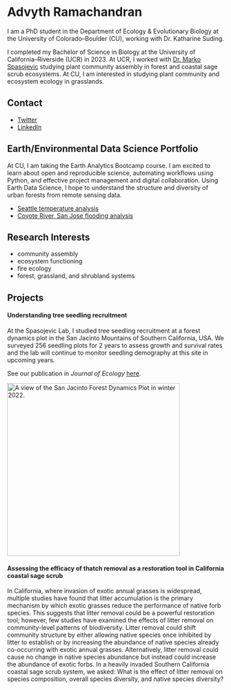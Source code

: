 # Advyth Ramachandran
I am a PhD student in the Department of Ecology & Evolutionary Biology at the University of Colorado–Boulder (CU), working with Dr. Katharine Suding.

I completed my Bachelor of Science in Biology at the University of California–Riverside (UCR) in 2023. At UCR, I worked with [Dr. Marko Spasojevic](https://mspaso.wixsite.com/traitecology) studying plant community assembly in forest and coastal sage scrub ecosystems. At CU, I am interested in studying plant community and ecosystem ecology in grasslands.

## Contact
- [Twitter](https://twitter.com/advythr)
- [LinkedIn](https://www.linkedin.com/in/advyth-ramachandran/)

## Earth/Environmental Data Science Portfolio
At CU, I am taking the Earth Analytics Bootcamp course. I am excited to learn about open and reproducible science, automating workflows using Python, and effective project management and digital collaboration. Using Earth Data Science, I hope to understand the structure and diversity of urban forests from remote sensing data.

- [Seattle temperature analysis](notebooks/ncei_seattle.html)
- [Coyote River, San Jose flooding analysis](notebooks/sanjose_flood.html)

## Research Interests
- community assembly
- ecosystem functioning
- fire ecology
- forest, grassland, and shrubland systems

## Projects

#### Understanding tree seedling recruitment
At the Spasojevic Lab, I studied tree seedling recruitment at a forest dynamics plot in the San Jacinto Mountains of Southern California, USA. We surveyed 256 seedling plots for 2 years to assess growth and survival rates and the lab will continue to monitor seedling demography at this site in upcoming years.

See our publication in *Journal of Ecology* [here](https://besjournals.onlinelibrary.wiley.com/doi/full/10.1111/1365-2745.14132).

<img src="img/P1220333.JPG" alt="A view of the San Jacinto Forest Dynamics Plot in winter 2022." width=400>

#### Assessing the efficacy of thatch removal as a restoration tool in California coastal sage scrub
In California, where invasion of exotic annual grasses is widespread, multiple studies have found that litter accumulation is the primary mechanism by which exotic grasses reduce the performance of native forb species. This suggests that litter removal could be a powerful restoration tool; however, few studies have examined the effects of litter removal on community-level patterns of biodiversity. Litter removal could shift community structure by either allowing native species once inhibited by litter to establish or by increasing the abundance of native species already co-occurring with exotic annual grasses. Alternatively, litter removal could cause no change in native species abundance but instead could increase the abundance of exotic forbs. In a heavily invaded Southern California coastal sage scrub system, we asked: What is the effect of litter removal on species composition, overall species diversity, and native species diversity?
